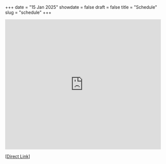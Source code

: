 +++
date = "15 Jan 2025"
showdate = false
draft = false
title = "Schedule"
slug = "schedule"
+++

<iframe style="border: 0; width:100%; height: 30em; overflow: auto;" src="https://docs.google.com/spreadsheets/d/e/2PACX-1vRIzZGpfQjGXOs_-ZoM3aY-NO2evhOrK74OfskcO0jmcOPN-2oP5ogwbTOI-gJQ3AsUQvGOFMxSPKgb/pubhtml?gid=1350804921&amp;single=true&amp;widget=true&amp;headers=false">
</iframe>

[[Direct Link](https://docs.google.com/spreadsheets/d/e/2PACX-1vRIzZGpfQjGXOs_-ZoM3aY-NO2evhOrK74OfskcO0jmcOPN-2oP5ogwbTOI-gJQ3AsUQvGOFMxSPKgb/pubhtml?gid=1350804921&single=true)]
